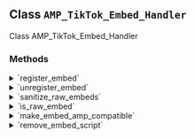 ## Class `AMP_TikTok_Embed_Handler`

Class AMP_TikTok_Embed_Handler

### Methods
<details>
<summary>`register_embed`</summary>

```php
public register_embed()
```

Registers embed.


</details>
<details>
<summary>`unregister_embed`</summary>

```php
public unregister_embed()
```

Unregisters embed.


</details>
<details>
<summary>`sanitize_raw_embeds`</summary>

```php
public sanitize_raw_embeds( Document $dom )
```

Sanitize TikTok embeds to be AMP compatible.


</details>
<details>
<summary>`is_raw_embed`</summary>

```php
protected is_raw_embed( \DOMElement $node )
```

Determine if the node has already been sanitized.


</details>
<details>
<summary>`make_embed_amp_compatible`</summary>

```php
protected make_embed_amp_compatible( \DOMElement $blockquote_node )
```

Make TikTok embed AMP compatible.


</details>
<details>
<summary>`remove_embed_script`</summary>

```php
protected remove_embed_script( \DOMElement $node )
```

Remove the TikTok embed script if it exists.


</details>
